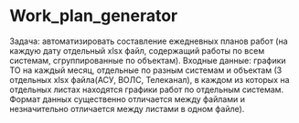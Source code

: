 # Work_plan_generator

Задача: автоматизировать составление ежедневных планов работ (на каждую дату отдельный xlsx файл, содержащий работы по всем системам, сгруппированные по объектам). 
Входные данные: графики ТО на каждый месяц, отдельные по разным системам и объектам (3 отдельных xlsx файла(АСУ, ВОЛС, Телеканал), в каждом из которых на отдельных листах находятся графики работ по отдельным системам. Формат данных существенно отличается между файлами и незначительно отличается между листами в одном файле).
